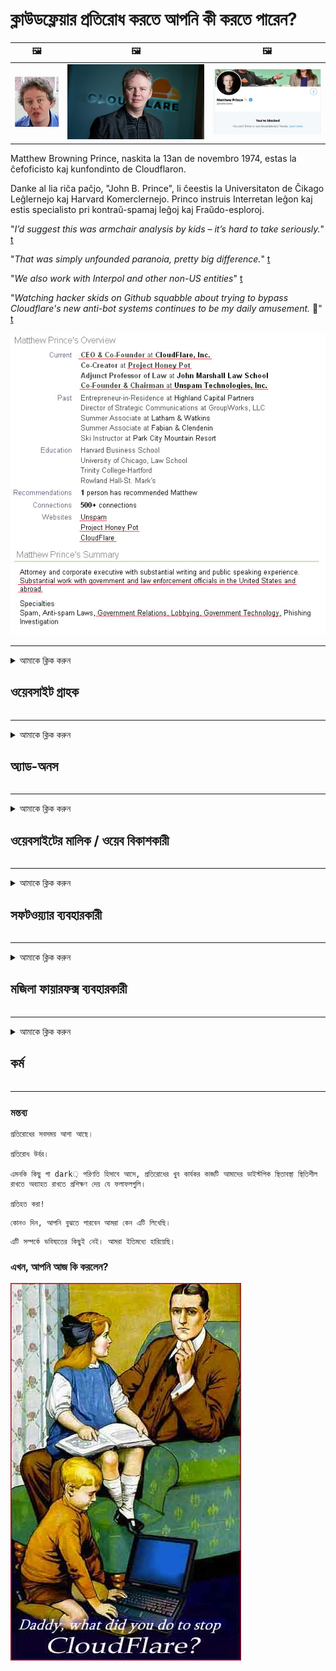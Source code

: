 # ক্লাউডফ্লেয়ার প্রতিরোধ করতে আপনি কী করতে পারেন?

| 🖼 | 🖼 | 🖼 |
| --- | --- | --- |
| ![](../image/matthew_prince_teen.jpg) | ![](../image/matthew_prince.jpg) | ![](../image/blockedbymatthewprince.jpg) |


Matthew Browning Prince, naskita la 13an de novembro 1974, estas la ĉefoficisto kaj kunfondinto de Cloudflaron.

Danke al lia riĉa paĉjo, "John B. Prince", li ĉeestis la Universitaton de Ĉikago Leĝlernejo kaj Harvard Komerclernejo.
Princo instruis Interretan leĝon kaj estis specialisto pri kontraŭ-spamaj leĝoj kaj Fraŭdo-esploroj.


"*I’d suggest this was armchair analysis by kids – it’s hard to take seriously.*" [t](https://www.theguardian.com/technology/2015/nov/19/cloudflare-accused-by-anonymous-helping-isis)

"*That was simply unfounded paranoia, pretty big difference.*"  [t](https://twitter.com/xxdesmus/status/992757936123359233)

"*We also work with Interpol and other non-US entities*" [t](https://twitter.com/eastdakota/status/1203028504184360960)

"*Watching hacker skids on Github squabble about trying to bypass Cloudflare's new anti-bot systems continues to be my daily amusement.* 🍿" [t](https://twitter.com/eastdakota/status/1273277839102656515)


![](../image/whoismp.jpg)

---


<details>
<summary>আমাকে ক্লিক করুন

## ওয়েবসাইট গ্রাহক
</summary>


- আপনার পছন্দের ওয়েবসাইটটি যদি ক্লাউডফ্লেয়ার ব্যবহার করে থাকে তবে তাদের ক্লাউডফ্লেয়ার ব্যবহার না করার জন্য বলুন।
  - ফেসবুক, রেডডিট, টুইটার বা মস্তোডনের মতো সোশ্যাল মিডিয়ায় ঝাঁকুনির কোনও পার্থক্য নেই। [অ্যাকশনগুলি হ্যাশট্যাগগুলির চেয়ে জোরে।](https://twitter.com/phyzonloop/status/1274132092490862594)
  - আপনি নিজেকে দরকারী করতে চাইলে ওয়েবসাইটের সাথে যোগাযোগ করার চেষ্টা করুন Try

[ক্লাউডফ্লেয়ার ড](https://github.com/Eloston/ungoogled-chromium/issues/783):
```
আমরা আপনাকে পরামর্শ দিচ্ছি যে আপনি যে নির্দিষ্ট পরিষেবা বা সাইটগুলির জন্য সমস্যা সমাধান করেছেন সেগুলির জন্য প্রশাসকদের কাছে যোগাযোগ করুন এবং আপনার অভিজ্ঞতা ভাগ করুন।
```

[যদি আপনি এটি না জিজ্ঞাসা করেন তবে ওয়েবসাইটের মালিকরা কখনই এই সমস্যাটি জানেন না।](../PEOPLE.md)

![](../image/liberapay.jpg)

[সফল উদাহরণ](https://counterpartytalk.org/t/turn-off-cloudflare-on-counterparty-co-plz/164/5).<br>
তোমার কোন সমস্যা আছে? [এখনই আপনার আওয়াজ তুলুন।](https://github.com/maraoz/maraoz.github.io/issues/1) নীচে উদাহরণ।

```
আপনি কেবল কর্পোরেট সেন্সরশিপ এবং গণ নজরদারি সহায়তা করছেন।
https://codeberg.org/crimeflare/cloudflare-tor/src/branch/master/README.md
```

```
আপনার ওয়েব পৃষ্ঠাটি ক্লাউডফ্লেয়ারের গোপনীয়তা-আপত্তিজনক ব্যক্তিগত প্রাচীর-উদ্যানের মধ্যে রয়েছে।
https://codeberg.org/crimeflare/cloudflare-tor/
```

- ওয়েবসাইটের গোপনীয়তা নীতি পড়তে কিছুটা সময় নিন।
  - যদি ওয়েবসাইট ক্লাউডফ্লেয়ারের পিছনে থাকে বা ওয়েবসাইট ক্লাউডফ্লেয়ারের সাথে সংযুক্ত পরিষেবাগুলি ব্যবহার করে।

এটি অবশ্যই "ক্লাউডফ্লেয়ার" কী তা ব্যাখ্যা করতে হবে এবং ক্লাউডফ্লেয়ারের সাথে আপনার ডেটা ভাগ করার অনুমতি চাইতে হবে। এটি করতে ব্যর্থ হওয়ার ফলে বিশ্বাসের লঙ্ঘন হবে এবং প্রশ্নে থাকা ওয়েবসাইটটি এড়ানো উচিত।

[একটি গ্রহণযোগ্য গোপনীয়তার নীতি উদাহরণ এখানে](https://archive.is/bDlTz) ("Subprocessors" > "Entity Name")

```
আমি আপনার গোপনীয়তা নীতি পড়েছি এবং ক্লাউডফ্লেয়ার শব্দটি খুঁজে পাচ্ছি না।
আপনি যদি ক্লাউডফ্লেয়ারে আমার ডেটা ফিড করতে থাকেন তবে আমি আপনার সাথে ডেটা ভাগ করতে অস্বীকার করছি।
https://codeberg.org/crimeflare/cloudflare-tor/
```

এটি গোপনীয়তা নীতির উদাহরণ যা ক্লাউডফ্লেয়ার শব্দটি নেই।
[Liberland Jobs](https://archive.is/daKIr) [privacy policy](https://docsend.com/view/feiwyte):

![](../image/cfwontobey.jpg)

ক্লাউডফ্লেয়ারের নিজস্ব গোপনীয়তা নীতি আছে।
[ক্লাউডফ্লেয়ার ডক্সিক্সিং লোকেদের পছন্দ করে।](https://www.reddit.com/r/GamerGhazi/comments/2s64fe/be_wary_reporting_to_cloudflare/)

ওয়েবসাইটের সাইনআপ ফর্মের জন্য এখানে একটি ভাল উদাহরণ।
আফাইক, শূন্য ওয়েবসাইট এটি করে। আপনি কি তাদের বিশ্বাস করবেন?

```
"এক্সওয়াইজেডের জন্য সাইন আপ করুন" ক্লিক করে আপনি আমাদের পরিষেবার শর্তাদি এবং গোপনীয়তার বিবৃতিতে সম্মত হন।
আপনি ক্লাউডফ্লেয়ারের সাথে আপনার ডেটা ভাগ করতেও সম্মত হন এবং ক্লাউডফ্লেয়ারের গোপনীয়তা বিবৃতিতেও সম্মত হন।
যদি ক্লাউডফ্লেয়ার আপনার তথ্য ফাঁস করে বা আপনাকে আমাদের সার্ভারের সাথে সংযোগ করতে দেয় না তবে এটি আমাদের দোষ নয়। [*]

[ নিবন্ধন করুন ] [ আমি একমত নই ]
```
[*] [PEOPLE.md](../PEOPLE.md)


- তাদের পরিষেবাটি ব্যবহার না করার চেষ্টা করুন। মনে রাখবেন আপনি ক্লাউডফ্লেয়ার দ্বারা দেখছেন।
  - ["I'm in your TLS, sniffin' your passworz"](../image/iminurtls.jpg)

- অন্যান্য ওয়েবসাইট অনুসন্ধান করুন। ইন্টারনেটে বিকল্প ও সুযোগ সুবিধা রয়েছে!

- প্রতিদিন আপনার বন্ধুদের বন্ধুদের টর ব্যবহার করতে রাজি করুন।
  - বেনামে খোলা ইন্টারনেটের মান হওয়া উচিত!
  - [মনে রাখবেন যে টোর প্রকল্পটি এই প্রকল্পটিকে অপছন্দ করে।](../HISTORY.md)

</details>

------

<details>
<summary>আমাকে ক্লিক করুন

## অ্যাড-অনস
</summary>

- যদি আপনার ব্রাউজারটি ফায়ারফক্স, টর ব্রাউজার বা অবিনোগল্ড ক্রোমিয়াম নীচে এই অ্যাড-অনগুলির একটি ব্যবহার করে।
  - আপনি যদি নতুন নতুন অ্যাড-অন যুক্ত করতে চান তবে প্রথমে এটি সম্পর্কে জিজ্ঞাসা করুন।


| নাম | বিকাশকারী | সমর্থন | ক্যান ব্লক | জানাতে পারি Can | Chrome |
| -------- | -------- | -------- | -------- | -------- | -------- |
| [Bloku Cloudflaron MITM-Atakon](../subfiles/about.bcma.md) | #Addon | [ ? ](README.md) | **হ্যাঁ**     | **হ্যাঁ**     |  **হ্যাঁ** |
| [Ĉu ligoj estas vundeblaj al MITM-atako?](../subfiles/about.ismm.md) | #Addon | [ ? ](README.md) | না     | **হ্যাঁ**     |  **হ্যাঁ** |
| [Ĉu ĉi tiuj ligoj blokos Tor-uzanton?](../subfiles/about.isat.md) | #Addon | [ ? ](README.md) | না     | **হ্যাঁ**     |  **হ্যাঁ** |
| [Block Cloudflare MITM Attack](https://trac.torproject.org/projects/tor/attachment/ticket/24351/block_cloudflare_mitm_attack-1.0.14.1-an%2Bfx.xpi)<br>[**DELETED BY TOR PROJECT**](../HISTORY.md) | nullius | [ ? ](tool/block_cloudflare_mitm_fx), [Link](README.md) | **হ্যাঁ**     | **হ্যাঁ**     |  না |
| [TPRB](http://34ahehcli3epmhbu2wbl6kw6zdfl74iyc4vg3ja4xwhhst332z3knkyd.onion/) | Sw | [ ? ](http://34ahehcli3epmhbu2wbl6kw6zdfl74iyc4vg3ja4xwhhst332z3knkyd.onion/) | **হ্যাঁ**     | **হ্যাঁ**     |  না |
| [Detect Cloudflare](https://addons.mozilla.org/en-US/firefox/addon/detect-cloudflare/) | Frank Otto | [ ? ](https://github.com/traktofon/cf-detect) | না     | **হ্যাঁ**     |  না |
| [True Sight](https://addons.mozilla.org/en-US/firefox/addon/detect-cloudflare-plus/) | claustromaniac | [ ? ](https://github.com/claustromaniac/detect-cloudflare-plus) | না     | **হ্যাঁ**     |  না |
| [Which Cloudflare datacenter am I visiting?](https://addons.mozilla.org/en-US/firefox/addon/cf-pop/) | 依云 | [ ? ](https://github.com/lilydjwg/cf-pop) | না     | **হ্যাঁ**     |  না |


- "ডেন্দ্রলাইজস" "সিডিএনজেএস (ক্লাউডফ্লেয়ার)" এর সাথে সংযোগ বন্ধ করতে পারে।
  - এটি নেটওয়ার্কগুলিতে পৌঁছানো থেকে অনেকগুলি অনুরোধ রোধ করে এবং সাইটগুলি ভাঙ্গা থেকে রক্ষা করতে স্থানীয় ফাইলগুলি সরবরাহ করে।
  - বিকাশকারী জবাব দিল: "[very concerning indeed](https://github.com/Synzvato/decentraleyes/issues/236#issuecomment-352049501)", "[widespread usage severely centralizes the web](https://github.com/Synzvato/decentraleyes/issues/251#issuecomment-366752049)"

- [আপনি আপনার শংসাপত্র কর্তৃপক্ষ (সিএ) থেকে ক্লাউডফ্লেয়ার শংসাপত্রটি অপসারণ বা অবিশ্বাস করতে পারেন।](https://www.ssl.com/how-to/remove-root-certificate-firefox/)

</details>

------

<details>
<summary>আমাকে ক্লিক করুন

## ওয়েবসাইটের মালিক / ওয়েব বিকাশকারী
</summary>


![](../image/word_cloudflarefree.jpg)

- ক্লাউডফ্লেয়ার সলিউশন, পিরিয়ড ব্যবহার করবেন না।
  - আপনি কি তার চেয়ে ভাল করতে পারেন, তাই না? [ক্লাউডফ্লেয়ার সাবস্ক্রিপশন, পরিকল্পনা, ডোমেন বা অ্যাকাউন্টগুলি কীভাবে সরাবেন তা এখানে।](https://support.cloudflare.com/hc/en-us/articles/200167776-Removing-subscriptions-plans-domains-or-accounts)

| 🖼 | 🖼 |
| --- | --- |
| ![](../image/htmlalertcloudflare.jpg) | ![](../image/htmlalertcloudflare2.jpg) |

- আরও গ্রাহক চান? আপনি কি জানেন। ইঙ্গিতটি "লাইনের ওপরে"।
  - [হ্যালো, আপনি লিখেছেন "আমরা আপনার গোপনীয়তার বিষয়টি গুরুত্বের সাথে নিয়েছি" তবে আমি "ত্রুটি 403 নিষিদ্ধ অজ্ঞাত প্রক্সি অনুমোদিত নয়" পেয়েছি।](https://it.slashdot.org/story/19/02/19/0033255/stop-saying-we-take-your-privacy-and-security-seriously) আপনি টর বা ভিপিএনকে বাধা দিচ্ছেন কেন? [এবং আপনি কেন অস্থায়ী ইমেলগুলি ব্লক করছেন?](http://nomdjgwjvyvlvmkolbyp3rocn2ld7fnlidlt2jjyotn3qqsvzs2gmuyd.onion/mail/)

![](../image/anonexist.jpg)

- ক্লাউডফ্লেয়ার ব্যবহারের ফলে আউটেজের সম্ভাবনা বাড়বে। আপনার সার্ভারটি ডাউন থাকলে বা ক্লাউডফ্লেয়ার নিচে থাকলে দর্শকরা আপনার ওয়েবসাইটে অ্যাক্সেস করতে পারবেন না।
  - [আপনি কি সত্যিই ভেবেছিলেন ক্লাউডফ্লেয়ার কখনই নামবে না?](https://www.ibtimes.com/cloudflare-down-not-working-sites-producing-504-gateway-timeout-errors-2618008) [Another](https://twitter.com/Jedduff/status/1097875615997399040) [sample](https://twitter.com/search?f=tweets&vertical=default&q=Cloudflare%20is%20having%20problems). [Need more](../PEOPLE.md)?

![](../image/cloudflareinternalerror.jpg)

- আপনার "এপিআই পরিষেবা", "সফ্টওয়্যার আপডেট সার্ভার" বা "আরএসএস ফিড" প্রক্সি করতে ক্লাউডফ্লেয়ার ব্যবহার আপনার গ্রাহকের ক্ষতি করবে। একজন গ্রাহক আপনাকে ডেকে বললেন এবং "আমি আপনার এপিআই আর ব্যবহার করতে পারছি না", এবং কী চলছে সে সম্পর্কে আপনার কোনও ধারণা নেই। ক্লাউডফ্লেয়ার নিঃশব্দে আপনার গ্রাহককে অবরুদ্ধ করতে পারে। আপনার কি মনে হয় ঠিক আছে?
  - আরএসএসের অনেক রিডার ক্লায়েন্ট এবং আরএসএস রিডার অনলাইন পরিষেবা রয়েছে। আপনি যদি লোকদের সাবস্ক্রাইব করতে দিচ্ছেন না তবে আপনি আরএসএস ফিড কেন প্রকাশ করছেন?

![](../image/rssfeedovercf.jpg)

- আপনার কি এইচটিটিপিএস শংসাপত্রের দরকার? "লেটস এনক্রিপ্ট" ব্যবহার করুন বা এটি সিএ সংস্থা থেকে কিনুন।

- আপনার কি ডিএনএস সার্ভার দরকার? আপনার নিজের সার্ভার সেট আপ করতে পারবেন না? তাদের সম্পর্কে কীভাবে: [Hurricane Electric Free DNS](https://dns.he.net/), [Dyn.com](https://dyn.com/dns/), [1984 Hosting](https://www.1984hosting.com/), [Afraid.Org (আপনি যদি টিওআর ব্যবহার করেন তবে প্রশাসক আপনার অ্যাকাউন্ট মুছুন)](https://freedns.afraid.org/)

- হোস্টিং পরিষেবা খুঁজছেন? শুধু বিনামূল্যে? তাদের সম্পর্কে কীভাবে: [Onion Service](http://vww6ybal4bd7szmgncyruucpgfkqahzddi37ktceo3ah7ngmcopnpyyd.onion/en/security/network-security/tor/onionservices-best-practices), [Free Web Hosting Area](https://freewha.com/), [Autistici/Inventati Web Site Hosting](https://www.autinv5q6en4gpf4.onion/services/website), [Github Pages](https://pages.github.com/), [Surge](https://surge.sh/)
  - [ক্লাউডফ্লেয়ারের বিকল্পগুলি](../subfiles/cloudflare-alternatives.md)

- আপনি কি "ক্লাউডফ্লেয়ার-ipfs.com" ব্যবহার করছেন? [আপনি কি জানেন ক্লাউডফ্লেয়ার আইপিএফস খারাপ?](../PEOPLE.md)

- আপনার অ্যাপ্লিকেশন ফায়ারওয়াল যেমন OWASP এবং Fail2Ban আপনার সার্ভারে ইনস্টল করুন এবং এটি সঠিকভাবে কনফিগার করুন।
  - টর ব্লক করা কোনও সমাধান নয়। প্রত্যেককে শুধুমাত্র ছোট খারাপ ব্যবহারকারীর জন্য শাস্তি দেবেন না।

- "ক্লাউডফ্লেয়ার ওয়ার্প" ব্যবহারকারীদের আপনার ওয়েবসাইটে অ্যাক্সেস করা থেকে পুনর্নির্দেশ বা অবরুদ্ধ করুন। আপনি যদি পারেন তবে একটি কারণ সরবরাহ করুন।

> আইপি তালিকা: "[ক্লাউডফ্লেয়ারের বর্তমান আইপি ব্যাপ্তি](cloudflare_inc/)"

> A: শুধু তাদের ব্লক

```
server {
...
deny 173.245.48.0/20;
deny 103.21.244.0/22;
deny 103.22.200.0/22;
deny 103.31.4.0/22;
deny 141.101.64.0/18;
deny 108.162.192.0/18;
deny 190.93.240.0/20;
deny 188.114.96.0/20;
deny 197.234.240.0/22;
deny 198.41.128.0/17;
deny 162.158.0.0/15;
deny 104.16.0.0/12;
deny 172.64.0.0/13;
deny 131.0.72.0/22;
deny 2400:cb00::/32;
deny 2606:4700::/32;
deny 2803:f800::/32;
deny 2405:b500::/32;
deny 2405:8100::/32;
deny 2a06:98c0::/29;
deny 2c0f:f248::/32;
...
}
```

> B: সতর্কতা পৃষ্ঠাতে পুনর্নির্দেশ করুন

```
http {
...
geo $iscf {
default 0;
173.245.48.0/20 1;
103.21.244.0/22 1;
103.22.200.0/22 1;
103.31.4.0/22 1;
141.101.64.0/18 1;
108.162.192.0/18 1;
190.93.240.0/20 1;
188.114.96.0/20 1;
197.234.240.0/22 1;
198.41.128.0/17 1;
162.158.0.0/15 1;
104.16.0.0/12 1;
172.64.0.0/13 1;
131.0.72.0/22 1;
2400:cb00::/32 1;
2606:4700::/32 1;
2803:f800::/32 1;
2405:b500::/32 1;
2405:8100::/32 1;
2a06:98c0::/29 1;
2c0f:f248::/32 1;
}
...
}

server {
...
if ($iscf) {rewrite ^ https://example.com/cfwsorry.php;}
...
}

<?php
header('HTTP/1.1 406 Not Acceptable');
echo <<<CLOUDFLARED
Thank you for visiting ourwebsite.com!<br />
We are sorry, but we can't serve you because your connection is being intercepted by Cloudflare.<br />
Please read https://codeberg.org/crimeflare/cloudflare-tor for more information.<br />
CLOUDFLARED;
die();
```

- টর পেঁয়াজ পরিষেবা সেট করুন বা আই 2 পি প্ররোচিত করুন যদি আপনি স্বাধীনতায় বিশ্বাসী হন এবং বেনামী ব্যবহারকারীদের স্বাগত জানান।

- অন্যান্য ক্লিয়ারেট / টর দ্বৈত ওয়েবসাইট অপারেটরদের কাছ থেকে পরামর্শ চাইতে এবং বেনামে বন্ধু তৈরি করুন!

</details>

------

<details>
<summary>আমাকে ক্লিক করুন

## সফটওয়্যার ব্যবহারকারী
</summary>


- ডিসকর্ড ক্লাউডফ্লেয়ার ব্যবহার করছে। বিকল্প? আমরা সুপারিশ [**Briar** (Android)](https://f-droid.org/en/packages/org.briarproject.briar.android/), [Ricochet (PC)](https://ricochet.im/), [Tox + Tor (Android/PC)](https://tox.chat/download.html)
  - ব্রায়ারে টোর ডিমন অন্তর্ভুক্ত থাকে যাতে আপনার অরবট ইনস্টল করতে হবে না।
  - Qwtch বিকাশকারীরা, ওপেন প্রাইভেসি, তাদের গিট পরিষেবা থেকে বিজ্ঞপ্তি ছাড়াই স্টপ_ক্লাউডফ্লেয়ার প্রকল্প মুছে ফেলে।

- আপনি যদি ডেবিয়ান জিএনইউ / লিনাক্স, বা কোনও ডেরাইভেটিভ ব্যবহার করেন তবে সাবস্ক্রাইব করুন: [bug #831835](https://bugs.debian.org/cgi-bin/bugreport.cgi?bug=831835). এবং যদি আপনি পারেন তবে প্যাচটি যাচাই করতে সহায়তা করুন এবং এটি গ্রহণযোগ্য হওয়া উচিত কিনা তা রক্ষণাবেক্ষণকারীকে সঠিক সিদ্ধান্তে আসতে সহায়তা করুন।

- সর্বদা এই ব্রাউজারগুলির পরামর্শ দিন।

| নাম | বিকাশকারী | সমর্থন | মন্তব্য |
| -------- | -------- | -------- | -------- |
| [Ungoogled-Chromium](https://ungoogled-software.github.io/ungoogled-chromium-binaries/) | Eloston | [ ? ](https://github.com/Eloston/ungoogled-chromium) | PC (Win, Mac, Linux)  _!Tor_ |
| [Bromite](https://www.bromite.org/fdroid) | Bromite | [ ? ](https://github.com/bromite/bromite/issues) | Android  _!Tor_ |
| [Tor Browser](https://www.torproject.org/download/) | Tor Project | [ ? ](https://support.torproject.org/) | PC (Win, Mac, Linux)  _Tor_|
| [Tor Browser Android](https://www.torproject.org/download/) | Tor Project | [ ? ](https://support.torproject.org/) | Android  _Tor_|
| [Onion Browser](https://itunes.apple.com/us/app/onion-browser/id519296448?mt=8) | Mike Tigas | [ ? ](https://github.com/OnionBrowser/OnionBrowser/issues) | Apple iOS  _Tor_|
| [GNU/Icecat](https://www.gnu.org/software/gnuzilla/) | GNU | [ ? ](https://www.gnu.org/software/gnuzilla/) | PC (Linux) |
| [IceCatMobile](https://f-droid.org/en/packages/org.gnu.icecat/) | GNU | [ ? ](https://lists.gnu.org/mailman/listinfo/bug-gnuzilla) | Android |
| [Iridium Browser](https://iridiumbrowser.de/about/) | Iridium | [ ? ](https://github.com/iridium-browser/iridium-browser/) | PC (Win, Mac, Linux, OpenBSD) |


অন্যান্য সফ্টওয়্যারের গোপনীয়তা অসম্পূর্ণ। এর অর্থ এই নয় যে টর ব্রাউজারটি "নিখুঁত"।
ইন্টারনেট এবং প্রযুক্তিতে 100% সুরক্ষিত বা 100% ব্যক্তিগত নেই।

- টর ব্যবহার করতে চান না? আপনি টোর ডেমোন দিয়ে যে কোনও ব্রাউজার ব্যবহার করতে পারেন।
  - [নোট করুন টর প্রকল্পটি এটি পছন্দ করে না।](https://support.torproject.org/tbb/tbb-9/) আপনি যদি এটি করতে সক্ষম হন তবে টর ব্রাউজারটি ব্যবহার করুন।
- [টরের সাথে ক্রোমিয়াম কীভাবে ব্যবহার করবেন](../subfiles/chromium_tor.md)


অন্যান্য সফ্টওয়্যার এর গোপনীয়তা সম্পর্কে কথা বলা যাক।

- [আপনার যদি সত্যই ফায়ারফক্স ব্যবহার করার প্রয়োজন হয় তবে "ফায়ারফক্স ইএসআর" বাছুন।](https://www.mozilla.org/en-US/firefox/organizations/)
  - [ফায়ারফক্স - স্পাইওয়্যার ওয়াচডগ](https://spyware.neocities.org/articles/firefox.html)
  - [ফায়ারফক্স নিখরচায় বক্তৃতা প্রত্যাখ্যান করেছে, মুক্ত বক্তৃতাকে নিষিদ্ধ করেছে](https://web.archive.org/web/20200423010026/https://reclaimthenet.org/firefox-rejects-free-speech-bans-free-speech-commenting-plugin-dissenter-from-its-extensions-gallery/)
  - ["100+ ডাউনভোটস। মনে হচ্ছে কোনও সফ্টওয়্যার সংস্থাকে আটকে থাকতে বলছে ... আজকাল সফ্টওয়্যারটি খুব বেশি।"](https://old.reddit.com/r/firefox/comments/gutdiw/weve_got_work_to_do_the_mozilla_blog/fslbbb6/)
  - [আহ, ফায়ারফক্স কেন আমার ইউআরএল বারে স্পনসরড লিঙ্কগুলি দেখাচ্ছে?](https://www.reddit.com/r/firefox/comments/jybx2w/uh_why_is_firefox_showing_me_sponsored_links_in/)
  - [মজিলা - শয়তান অবতার](https://digdeeper.neocities.org/ghost/mozilla.html)

- [মনে রাখবেন, মজিলা ক্লাউডফ্লেয়ার পরিষেবা ব্যবহার করছে।](https://www.robtex.com/dns-lookup/www.mozilla.org) [তারা তাদের পণ্যটিতে ক্লাউডফ্লেয়ারের ডিএনএস পরিষেবাও ব্যবহার করছে।](https://www.theregister.co.uk/2018/03/21/mozilla_testing_dns_encryption/)

- [মোজিলা আনুষ্ঠানিকভাবে এই টিকিট প্রত্যাখ্যান করেছে।](https://bugzilla.mozilla.org/show_bug.cgi?id=1426618)

- [ফায়ারফক্স ফোকাস একটি রসিকতা।](https://github.com/mozilla-mobile/focus-android/issues/1743) [তারা টেলিমেট্রি বন্ধ করার প্রতিশ্রুতি দিয়েছিল তবে তারা এটি পরিবর্তন করেছে।](https://github.com/mozilla-mobile/focus-android/issues/4210)

- [প্যালেমুন / বেসিলিস্ক বিকাশকারী ক্লাউডফ্লেয়ার পছন্দ করেন।](https://github.com/mozilla-mobile/focus-android/issues/1743#issuecomment-345993097)
  - [প্যালে মুনের সংরক্ষণাগার সার্ভার হ্যাক করেছে এবং 18 মাস ধরে ম্যালওয়্যার ছড়িয়ে দিয়েছে](https://www.reddit.com/r/privacytoolsIO/comments/cc808y/pale_moons_archive_server_hacked_and_spread/)
  - তিনি টোর ব্যবহারকারীদেরও ঘৃণা করেন - "[এটি টরের প্রতি প্রতিকূল হতে দিন। আমি মনে করি বেশিরভাগ সাইটগুলি টোরের প্রতি চরম উচ্চ অপব্যবহারের বিষয়টি বিবেচনা করে প্রতিকূল হওয়া উচিত।](https://github.com/yacy/yacy_search_server/issues/314#issuecomment-565932097)"

- [ওয়াটারফক্সের মারাত্মক "ফোন হোম" সমস্যা রয়েছে](https://spyware.neocities.org/articles/waterfox.html)

- [গুগল ক্রোম একটি স্পাইওয়্যার।](https://www.gnu.org/proprietary/malware-google.en.html)
  - [গুগল আপনার ক্রিয়াকলাপ প্রোফাইল করে।](https://spyware.neocities.org/articles/chrome.html)

- [এসআরওয়্যার আয়রন অনেক বেশি ফোন হোম সংযোগ তৈরি করে।](https://spyware.neocities.org/articles/iron.html) এটি গুগল ডোমেনগুলির সাথেও সংযুক্ত থাকে।

- [সাহসী ব্রাউজার ফেসবুক / টুইটার ট্র্যাকারদের শ্বেত তালিকাতে।](https://www.bleepingcomputer.com/news/security/facebook-twitter-trackers-whitelisted-by-brave-browser/)
  - [আরও সমস্যা এখানে।](https://spyware.neocities.org/articles/brave.html)
  - [Binance অনুমোদিত আইডি](https://twitter.com/cryptonator1337/status/1269594587716374528)

- [মাইক্রোসফ্ট এজ ফেসবুক ব্যবহারকারীদের পিছনে ফ্ল্যাশ কোড চালাতে দেয়।](https://www.zdnet.com/article/microsoft-edge-lets-facebook-run-flash-code-behind-users-backs/)

- [ভিভালদি আপনার গোপনীয়তার সম্মান দেয় না।](https://spyware.neocities.org/articles/vivaldi.html)

- [অপেরা স্পাইওয়্যার স্তর: অত্যন্ত উচ্চ](https://spyware.neocities.org/articles/opera.html)

- Apple iOS: [আপনার আইওএস মোটেও ব্যবহার করা উচিত নয়, মূলত এটি ম্যালওয়ার because](https://www.gnu.org/proprietary/malware-apple.html)

অতএব আমরা কেবল উপরে টেবিলের সুপারিশ করি। আর কিছু না.

</details>

------

<details>
<summary>আমাকে ক্লিক করুন

## মজিলা ফায়ারফক্স ব্যবহারকারী
</summary>


- "ফায়ারফক্স নাইটলি" মোজিলা সার্ভারগুলিতে অপ্ট-আউট পদ্ধতি ছাড়াই ডিবাগ স্তরের তথ্য প্রেরণ করবে।
  - [মজিলা সার্ভারগুলি ক্লাউডফ্লেয়ার সহ করছে](https://www.digwebinterface.com/?hostnames=www.mozilla.org%0D%0Amozilla.cloudflare-dns.com&type=&ns=resolver&useresolver=8.8.4.4&nameservers=)

- মজিলা সার্ভারের সাথে সংযোগ স্থাপনের জন্য ফায়ারফক্সকে নিষেধ করা সম্ভব।
  - [মজিলার নীতি-টেম্পলেটগুলির গাইড](https://github.com/mozilla/policy-templates/blob/master/README.md)
  - মনে রাখবেন এই ট্রিকটি পরবর্তী সংস্করণে কাজ করা বন্ধ করে দিতে পারে কারণ মোজিলা নিজেরাই হোয়াইটলিস্ট করতে পছন্দ করে।
  - এগুলি সম্পূর্ণরূপে অবরুদ্ধ করতে ফায়ারওয়াল এবং ডিএনএস ফিল্টার ব্যবহার করুন।

"`/distribution/policies.json`"

>     "WebsiteFilter": {
> 		"Block": [
> 		"*://*.mozilla.com/*",
> 		"*://*.mozilla.net/*",
> 		"*://*.mozilla.org/*",
> 		"*://webcompat.com/*",
> 		"*://*.firefox.com/*",
> 		"*://*.thunderbird.net/*",
> 		"*://*.cloudflare.com/*"
> 		]
>     },


- ~~মজিলার ট্র্যাকারে একটি বাগ রিপোর্ট করুন, তাদের ক্লাউডফ্লেয়ার ব্যবহার না করার জন্য বলছেন।~~ বাগজিলায় একটি বাগ রিপোর্ট ছিল। অনেক লোক তাদের উদ্বেগ পোস্ট করেছিলেন, তবে বাগটি অ্যাডমিন দ্বারা 2018 সালে লুকিয়েছিল।

- আপনি ফায়ারফক্সে ডোএইচ অক্ষম করতে পারেন।
  - [ফায়ারফক্সের ডিফল্ট ডিএনএস সরবরাহকারী পরিবর্তন করুন](../subfiles/change-firefox-dns.md)

![](../image/firefoxdns.jpg)

- [আপনি যদি নন-আইএসপি ডিএনএস ব্যবহার করতে চান তবে ওপেননিক টিয়ার 2 ডিএনএস পরিষেবা বা নন-ক্লাউডফ্লেয়ার ডিএনএস পরিষেবাগুলি বিবেচনা করুন।](https://wiki.opennic.org/start)
![](../image/opennic.jpg)
  - ডিএনএস সহ ক্লাউডফ্লেয়ার অবরোধ করুন। [Crimeflare DNS](https://dns.crimeflare.eu.org/)

- আপনি টরকে ডিএনএস রেজলভার হিসাবে ব্যবহার করতে পারেন। [আপনি যদি টোর বিশেষজ্ঞ না হন তবে এখানে প্রশ্ন করুন।](https://tor.stackexchange.com/)

> **কীভাবে?**
> 1. টর ডাউনলোড করুন এবং এটি আপনার কম্পিউটারে ইনস্টল করুন।
> 2. এই লাইনটি "torrc" ফাইলটিতে যুক্ত করুন।
> DNSPort 127.0.0.1:53
> 3. টর পুনরায় চালু করুন।
> 4. আপনার কম্পিউটারের ডিএনএস সার্ভারটি "127.0.0.1" এ সেট করুন।

</details>

------

<details>
<summary>আমাকে ক্লিক করুন

## কর্ম
</summary>


- ক্লাউডফ্লেয়ারের বিপদ সম্পর্কে আপনার চারপাশের অন্যদের বলুন।

- [এই সংগ্রহস্থলটি উন্নত করতে সহায়তা করুন।](https://codeberg.org/crimeflare/cloudflare-tor).
  - উভয় তালিকাগুলি, এর বিরুদ্ধে যুক্তি এবং বিশদ।

- [ক্লাউডফ্লেয়ার (এবং অনুরূপ সংস্থাগুলি) এর সাথে জিনিসগুলি ভুল হয়ে যায় যেখানে নথিটি তৈরি করুন এবং এটি খুব প্রকাশ্যে করুন, যখন আপনি এটি করেন তখন এই সংগ্রহস্থলের উল্লেখ নিশ্চিত করে নিন](https://codeberg.org/crimeflare/cloudflare-tor) :)

- ডিফল্টরূপে টোর ব্যবহার করে আরও বেশি লোক পান যাতে তারা বিশ্বের বিভিন্ন অংশের দৃষ্টিকোণ থেকে ওয়েবটি অভিজ্ঞতা করতে পারে।

- ক্লাউডফ্লেয়ার থেকে বিশ্বকে মুক্ত করার জন্য উত্সর্গীকৃত সোশ্যাল মিডিয়া এবং মিটস্পেসে গোষ্ঠীগুলি শুরু করুন।

- যেখানে উপযুক্ত হবে, এই ভাণ্ডারগুলিতে এই গোষ্ঠীর সাথে লিঙ্ক করুন - এটি গ্রুপ হিসাবে একসাথে কাজ করার জন্য সমন্বয় করার জায়গা হতে পারে।

- [এমন একটি কওপ শুরু করুন যা ক্লাউডফ্লেয়ারের একটি অর্থপূর্ণ নন কর্পোরেট বিকল্প সরবরাহ করতে পারে।](../subfiles/cloudflare-alternatives.md)

- কমপক্ষে ক্লাউডফ্লেয়ারের বিরুদ্ধে একাধিক স্তরযুক্ত প্রতিরক্ষা সরবরাহ করতে সহায়তা করার কোনও বিকল্প সম্পর্কে আমাদের আমাদের জানা যাক।

- আপনি যদি ক্লাউডফ্লেয়ার গ্রাহক হন তবে আপনার গোপনীয়তা সেটিংস সেট করুন এবং সেগুলি লঙ্ঘনের জন্য অপেক্ষা করুন।
  - [তারপরে এন্টি-স্প্যাম / গোপনীয়তা লঙ্ঘনের অভিযোগের আওতায় আনুন।](https://twitter.com/thexpaw/status/1108424723233419264)

- আপনি যদি আমেরিকা যুক্তরাষ্ট্রে থাকেন এবং প্রশ্নে থাকা ওয়েবসাইটটি কোনও ব্যাংক বা অ্যাকাউন্ট্যান্ট হিসাবে থাকে তবে ব্যাকরণ – লিচ – ব্লিলি অ্যাক্টের অধীনে, বা আমেরিকানরা ডিআইএসএবিলিটি অ্যাক্টের আওতায় আইনী চাপ আনার চেষ্টা করুন এবং আপনি কতদূর যাবেন তা আমাদের কাছে ফিরে রিপোর্ট করুন ।

- ওয়েবসাইটটি যদি কোনও সরকারী সাইট হয় তবে মার্কিন সংবিধানের প্রথম সংশোধনীতে আইনী চাপ আনার চেষ্টা করুন।

- আপনি যদি ইইউ নাগরিক হন তবে সাধারণ তথ্য সুরক্ষা নিয়ন্ত্রণের অধীনে আপনার ব্যক্তিগত তথ্য প্রেরণের জন্য ওয়েবসাইটে যোগাযোগ করুন। যদি তারা আপনাকে আপনার তথ্য দিতে অস্বীকার করে তবে তা আইন লঙ্ঘন।

- যে সমস্ত সংস্থা তাদের ওয়েবসাইটে পরিষেবা দেওয়ার দাবি করে তাদের জন্য ভোক্তা সুরক্ষা সংস্থা এবং বিবিবিতে "মিথ্যা বিজ্ঞাপন" হিসাবে রিপোর্ট করার চেষ্টা করুন। ক্লাউডফ্লেয়ার ওয়েবসাইটগুলি ক্লাউডফ্লেয়ার সার্ভার দ্বারা পরিবেশন করা হয়।

- [আইটিইউ মার্কিন প্রসঙ্গে পরামর্শ দিয়েছিল যে ক্লাউডফ্লেয়ার এতো বড় হতে শুরু করেছে যে তাদের উপর অবিশ্বাস আইনের আওতায় আনা হতে পারে।](https://www.itu.int/en/ITU-T/Workshops-and-Seminars/20181218/Documents/Geoff_Huston_Presentation.pdf)

- এটি অনুমেয় যে জিএনইউ জিপিএল 4 সংস্করণে এই ধরনের পরিষেবার পিছনে উত্স কোড সংরক্ষণের বিধান অন্তর্ভুক্ত থাকতে পারে, যা সমস্ত জিপিএলভি 4 এবং পরবর্তী প্রোগ্রামগুলির জন্য প্রয়োজন যা কমপক্ষে উত্স কোডটি এমন একটি মাধ্যমের মাধ্যমে অ্যাক্সেসযোগ্য যা টোর ব্যবহারকারীদের সাথে বৈষম্যমূলক আচরণ করে না।

</details>

------

### মন্তব্য

```
প্রতিরোধের সবসময় আশা আছে।

প্রতিরোধ উর্বর।

এমনকি কিছু গা dark় পরিণতি হিসাবে আসে, প্রতিরোধের খুব কার্যকর কাজটি আমাদের ডাইস্টপিক স্থিতাবস্থা স্থিতিশীল রাখতে অব্যাহত রাখতে প্রশিক্ষণ দেয় যে ফলাফলগুলি।

প্রতিহত করা!
```

```
কোনও দিন, আপনি বুঝতে পারবেন আমরা কেন এটি লিখেছি।
```

```
এটি সম্পর্কে ভবিষ্যতের কিছুই নেই। আমরা ইতিমধ্যে হারিয়েছি।
```

### এখন, আপনি আজ কি করলেন?


![](../image/stopcf.jpg)
